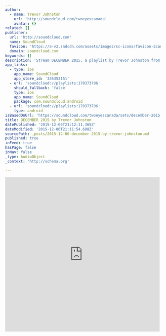 ```yaml
---
author:
  - name: Trevor Johnston
    url: 'http://soundcloud.com/twoeyescanada'
    avatar: {}
related: []
publisher:
  url: 'http://soundcloud.com'
  name: SoundCloud
  favicon: 'https://a-v2.sndcdn.com/assets/images/sc-icons/favicon-2cadd14b.ico'
  domain: soundcloud.com
keywords: []
description: 'Stream DECEMBER 2015, a playlist by Trevor Johnston from desktop or your mobile device'
app_links:
  - type: ios
    app_name: SoundCloud
    app_store_id: '336353151'
  - url: 'soundcloud://playlists:170373706'
    should_fallback: 'false'
    type: ios
    app_name: SoundCloud
    package: com.soundcloud.android
  - url: 'soundcloud://playlists:170373706'
    type: android
isBasedOnUrl: 'https://soundcloud.com/twoeyescanada/sets/december-2015'
title: DECEMBER 2015 by Trevor Johnston
datePublished: '2015-12-06T21:12:11.365Z'
dateModified: '2015-12-06T21:11:54.688Z'
sourcePath: _posts/2015-12-06-december-2015-by-trevor-johnston.md
published: true
inFeed: true
hasPage: false
inNav: false
_type: AudioObject
_context: 'http://schema.org'

---
```

<iframe src="https://cdn.embedly.com/widgets/media.html?src=https%3A%2F%2Fw.soundcloud.com%2Fplayer%2F%3Fvisual%3Dtrue%26url%3Dhttp%253A%252F%252Fapi.soundcloud.com%252Fplaylists%252F170373706%26show_artwork%3Dtrue&amp;url=https%3A%2F%2Fsoundcloud.com%2Ftwoeyescanada%2Fsets%2Fdecember-2015&amp;image=http%3A%2F%2Fi1.sndcdn.com%2Fartworks-000137838014-1gnvzx-t500x500.jpg&amp;key=b7d04c9b404c499eba89ee7072e1c4f7&amp;type=text%2Fhtml&amp;schema=soundcloud" width="500" height="500" scrolling="no" frameborder="0" allowfullscreen="allowfullscreen" style=""></iframe>